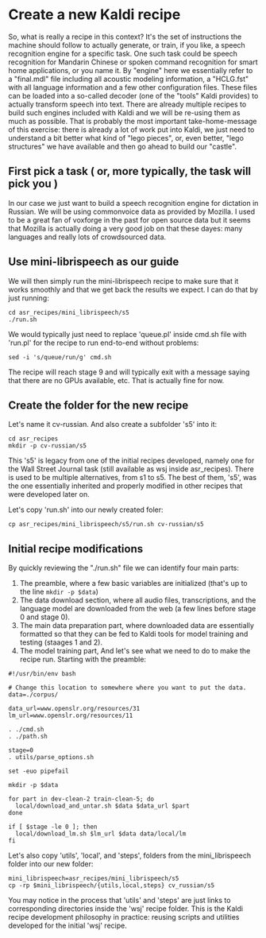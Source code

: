 # Create a new Kaldi recipe
 
So, what is really a recipe in this context? It's the set of instructions the machine should follow to actually generate, or train, if you like, a speech recognition engine for a specific task. One such task could be speech recognition for Mandarin Chinese or spoken command recognition for smart home applications, or you name it. By "engine" here we essentially refer to a "final.mdl" file including all acoustic modeling information, a "HCLG.fst" with all language information and a few other configuration
files. These files can be loaded into a so-called decoder (one of the "tools" Kaldi provides) to actually transform speech into text. There are already multiple recipes
to build such engines included with Kaldi and we will be re-using them as much as possible. That is probably the most important take-home-message of this exercise: there is already a lot of work put into Kaldi, we just need to understand a bit better what kind of "lego pieces", or, even better, "lego structures" we have available and then go ahead to build our "castle". 


## First pick a task ( or, more typically, the task will pick you )
In our case we just want to build a speech recognition engine for dictation in Russian. We will be using commonvoice data as provided by Mozilla. I used to be a great fan of voxforge in the past for open source data but it seems that Mozilla is actually doing a very good job on that these dayes: many languages and really lots of crowdsourced data.


## Use mini-librispeech as our guide
We will then simply run the mini-librispeech recipe to make sure that it works smoothly and that we get back the results we expect. I can do that by just running:
```
cd asr_recipes/mini_librispeech/s5
./run.sh
```
We would typically just need to replace 'queue.pl' inside cmd.sh file with 'run.pl' for the recipe to run end-to-end without problems:
```
sed -i 's/queue/run/g' cmd.sh
```
The recipe will reach stage 9 and will typically exit with a message saying that there are no GPUs available, etc. That is actually fine for now.

## Create the folder for the new recipe
Let's name it cv-russian. And also create a subfolder 's5' into it:
```
cd asr_recipes
mkdir -p cv-russian/s5
```
This 's5' is legacy from one of the initial recipes developed, namely one for the Wall Street Journal task (still available as wsj inside asr_recipes). There is used to be multiple alternatives, from s1 to s5. The best of them, 's5', was the one essentially inherited and properly modified in other recipes that were developed later on. 

Let's copy 'run.sh' into our newly created foler:
```
cp asr_recipes/mini_librispeech/s5/run.sh cv-russian/s5
```

## Initial recipe modifications
By quickly reviewing the "./run.sh" file we can identify four main parts:
1. The preamble, where a few basic variables are initialized (that's up to the line `mkdir -p $data`)
1. The data download section, where all audio files, transcriptions, and the language model are downloaded from the web (a few lines before stage 0 and stage 0).
1. The main data preparation part, where downloaded data are essentially formatted so that they can be fed to Kaldi tools for model training and testing (staages 1 and 2).
1. The model training part, 
And let's see what we need to do to make the recipe run. Starting with the preamble:
```
#!/usr/bin/env bash

# Change this location to somewhere where you want to put the data.
data=./corpus/

data_url=www.openslr.org/resources/31
lm_url=www.openslr.org/resources/11

. ./cmd.sh
. ./path.sh

stage=0
. utils/parse_options.sh

set -euo pipefail

mkdir -p $data

for part in dev-clean-2 train-clean-5; do
  local/download_and_untar.sh $data $data_url $part
done

if [ $stage -le 0 ]; then
  local/download_lm.sh $lm_url $data data/local/lm
fi
```



Let's also copy 'utils', 'local', and 'steps', folders from the mini_librispeech folder into our new folder:
```
mini_librispeech=asr_recipes/mini_librispeech/s5
cp -rp $mini_librispeech/{utils,local,steps} cv_russian/s5
```
You may notice in the process that 'utils' and 'steps' are just links to corresponding directories inside the 'wsj' recipe folder. This is the Kaldi recipe development philosophy in practice: reusing scripts and utilities developed for the initial 'wsj' recipe. 
